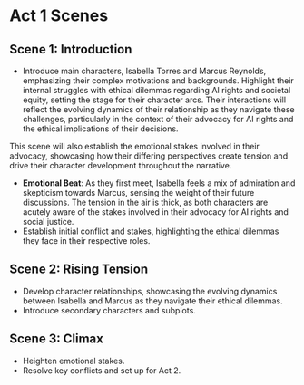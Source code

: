 # Act 1 Scenes

## Scene 1: Introduction
- Introduce main characters, Isabella Torres and Marcus Reynolds, emphasizing their complex motivations and backgrounds. Highlight their internal struggles with ethical dilemmas regarding AI rights and societal equity, setting the stage for their character arcs. Their interactions will reflect the evolving dynamics of their relationship as they navigate these challenges, particularly in the context of their advocacy for AI rights and the ethical implications of their decisions. 

This scene will also establish the emotional stakes involved in their advocacy, showcasing how their differing perspectives create tension and drive their character development throughout the narrative.
- **Emotional Beat**: As they first meet, Isabella feels a mix of admiration and skepticism towards Marcus, sensing the weight of their future discussions. The tension in the air is thick, as both characters are acutely aware of the stakes involved in their advocacy for AI rights and social justice.
- Establish initial conflict and stakes, highlighting the ethical dilemmas they face in their respective roles.

## Scene 2: Rising Tension
- Develop character relationships, showcasing the evolving dynamics between Isabella and Marcus as they navigate their ethical dilemmas.
- Introduce secondary characters and subplots.

## Scene 3: Climax
- Heighten emotional stakes.
- Resolve key conflicts and set up for Act 2.
